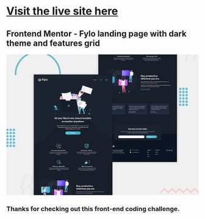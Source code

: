 # [Visit the live site here](https://fylo-dark-landing-page-omega.vercel.app)

## Frontend Mentor - Fylo landing page with dark theme and features grid

![Design preview for the Fylo landing page with dark theme and features grid challenge](./design/desktop-preview.jpg)

### Thanks for checking out this front-end coding challenge.
